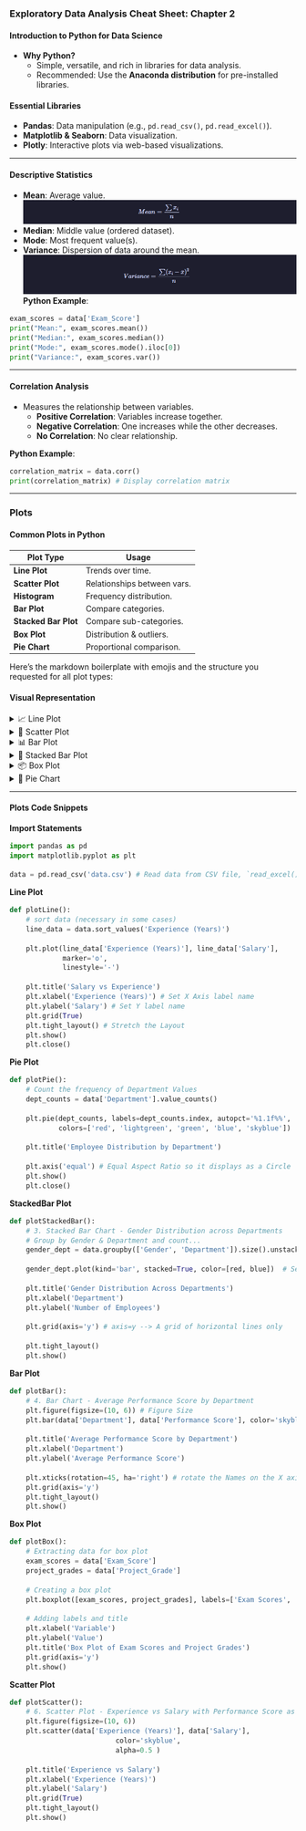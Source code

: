 ### Exploratory Data Analysis Cheat Sheet: Chapter 2

#### Introduction to Python for Data Science

- **Why Python?**
    - Simple, versatile, and rich in libraries for data analysis.
    - Recommended: Use the **Anaconda distribution** for pre-installed libraries.

#### Essential Libraries

- **Pandas**: Data manipulation (e.g., `pd.read_csv()`, `pd.read_excel()`).
- **Matplotlib & Seaborn**: Data visualization.
- **Plotly**: Interactive plots via web-based visualizations.
---
#### Descriptive Statistics

- **Mean**: Average value.
![Mean Formula](assets/mean-form.png)
- **Median**: Middle value (ordered dataset).
- **Mode**: Most frequent value(s).
- **Variance**: Dispersion of data around the mean. 
![Variance](assets/variance-form.png)
**Python Example**:

```python
exam_scores = data['Exam_Score']
print("Mean:", exam_scores.mean())
print("Median:", exam_scores.median())
print("Mode:", exam_scores.mode().iloc[0])
print("Variance:", exam_scores.var())
```

---

#### Correlation Analysis

- Measures the relationship between variables.
    - **Positive Correlation**: Variables increase together.
    - **Negative Correlation**: One increases while the other decreases.
    - **No Correlation**: No clear relationship.

**Python Example**:

```python
correlation_matrix = data.corr()
print(correlation_matrix) # Display correlation matrix
```

---

### Plots
#### Common Plots in Python

| **Plot Type**        | **Usage**                   |
| -------------------- | --------------------------- |
| **Line Plot**        | Trends over time.           |
| **Scatter Plot**     | Relationships between vars. |
| **Histogram**        | Frequency distribution.     |
| **Bar Plot**         | Compare categories.         |
| **Stacked Bar Plot** | Compare sub-categories.     |
| **Box Plot**         | Distribution & outliers.    |
| **Pie Chart**        | Proportional comparison.    |

Here’s the markdown boilerplate with emojis and the structure you requested for all plot types:


#### Visual Representation

<details>
<summary>📈 Line Plot</summary>
<div align="center">
<img src="./assets/ch1-plot.png" alt="Line Plot">
</div>
</details>
<details>
<summary>🔵 Scatter Plot</summary>
<div align="center">
<img src="./assets/ch1-scatter-plot.png" alt="Scatter Plot">
</div>
</details>

<details>
<summary>📊 Bar Plot</summary>
<div align="center">
<img src="./assets/ch1-bar-plot.png" alt="Bar Plot">
</div>
</details>

<details>
<summary>🔳 Stacked Bar Plot</summary>
<div align="center">
<img src="./assets/ch1-stacked-bar-plot.png" alt="Stacked Bar Plot">
</div>
</details>

<details>
<summary>📦 Box Plot</summary>
<div align="center">
<img src="./assets/ch1-box-plot.png" alt="Box Plot">
</div></details>

<details>
<summary>🥧 Pie Chart</summary>
<div align="center">
<img src="./assets/ch1-pie-plot.png" alt="Pie Plot">
</div>
</details>

---

#### Plots Code Snippets
**Import Statements**
```python
import pandas as pd
import matplotlib.pyplot as plt 

data = pd.read_csv('data.csv') # Read data from CSV file, `read_excel()` for .xlsx files
```

**Line Plot**
```python
def plotLine():
    # sort data (necessary in some cases)
    line_data = data.sort_values('Experience (Years)')
    
    plt.plot(line_data['Experience (Years)'], line_data['Salary'],
             marker='o',
             linestyle='-')

    plt.title('Salary vs Experience')
    plt.xlabel('Experience (Years)') # Set X Axis label name
    plt.ylabel('Salary') # Set Y label name
    plt.grid(True)
    plt.tight_layout() # Stretch the Layout
    plt.show()
    plt.close()
```

**Pie Plot**
```python
def plotPie():
	# Count the frequency of Department Values
    dept_counts = data['Department'].value_counts() 
    
    plt.pie(dept_counts, labels=dept_counts.index, autopct='%1.1f%%',
            colors=['red', 'lightgreen', 'green', 'blue', 'skyblue']) 
    
    plt.title('Employee Distribution by Department')
    
    plt.axis('equal') # Equal Aspect Ratio so it displays as a Circle
    plt.show()
    plt.close()
```

**StackedBar Plot**
```python
def plotStackedBar():
    # 3. Stacked Bar Chart - Gender Distribution across Departments
    # Group by Gender & Department and count...
    gender_dept = data.groupby(['Gender', 'Department']).size().unstack()
    
    gender_dept.plot(kind='bar', stacked=True, color=[red, blue])  # Set bar colors

    plt.title('Gender Distribution Across Departments')
    plt.xlabel('Department')
    plt.ylabel('Number of Employees')

    plt.grid(axis='y') # axis=y --> A grid of horizontal lines only

    plt.tight_layout()
    plt.show()
```

**Bar Plot**
```python
def plotBar():
    # 4. Bar Chart - Average Performance Score by Department
    plt.figure(figsize=(10, 6)) # Figure Size
    plt.bar(data['Department'], data['Performance Score'], color='skyblue')
    
    plt.title('Average Performance Score by Department')
    plt.xlabel('Department')
    plt.ylabel('Average Performance Score')
    
    plt.xticks(rotation=45, ha='right') # rotate the Names on the X axis so they don't intersect
    plt.grid(axis='y')
    plt.tight_layout()
    plt.show()
```

**Box Plot**
```python
def plotBox():
    # Extracting data for box plot 
    exam_scores = data['Exam_Score']
    project_grades = data['Project_Grade']
    
    # Creating a box plot 
    plt.boxplot([exam_scores, project_grades], labels=['Exam Scores', 'Project Grades']) 
    
    # Adding labels and title 
    plt.xlabel('Variable') 
    plt.ylabel('Value') 
    plt.title('Box Plot of Exam Scores and Project Grades')  
    plt.grid(axis='y') 
    plt.show()
```

**Scatter Plot**
```python
def plotScatter():
    # 6. Scatter Plot - Experience vs Salary with Performance Score as color
    plt.figure(figsize=(10, 6))
    plt.scatter(data['Experience (Years)'], data['Salary'],
                          color='skyblue',
                          alpha=0.5 )
                          
    plt.title('Experience vs Salary')
    plt.xlabel('Experience (Years)')
    plt.ylabel('Salary')
    plt.grid(True)
    plt.tight_layout()
    plt.show()
```

